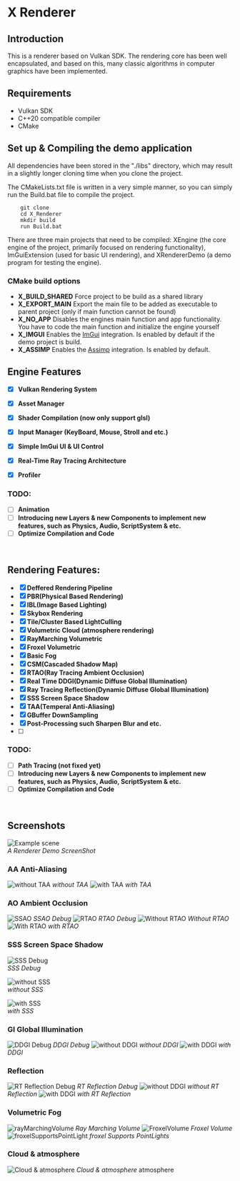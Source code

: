 # X Renderer

## Introduction
This is a renderer based on Vulkan SDK. The rendering core has been well encapsulated, and based on this, many classic algorithms in computer graphics have been implemented.
## Requirements
- Vulkan SDK
- C++20 compatible compiler
- CMake
## Set up & Compiling the demo application
All dependencies have been stored in the "./libs" directory, which may result in a slightly longer cloning time when you clone the project.

The CMakeLists.txt file is written in a very simple manner, so you can simply run the Build.bat file to compile the project.
```
    git clone  
    cd X_Renderer
    mkdir build
    run Build.bat
```
There are three main projects that need to be compiled: XEngine (the core engine of the project, primarily focused on rendering functionality), ImGuiExtension (used for basic UI rendering), and XRendererDemo (a demo program for testing the engine).

### CMake build options
- **X_BUILD_SHARED** Force project to be build as a shared library
- **X_EXPORT_MAIN** Export the main file to be added as executable to parent project (only if main function cannot be found)
- **X_NO_APP** Disables the engines main function and app functionality. You have to code the main function and
initialize the engine yourself
- **X_IMGUI** Enables the [ImGui](https://github.com/ocornut/imgui) integration. Is enabled by default if the demo project is build.
- **X_ASSIMP** Enables the [Assimp](https://github.com/assimp/assimp) integration. Is enabled by default.

## Engine Features
- [x] **Vulkan Rendering System**
- [x] **Asset Manager**
- [x] **Shader Compilation (now only support glsl)**
- [x] **Input Manager (KeyBoard, Mouse, Stroll and etc.)**
- [x] **Simple ImGui UI & UI Control**
- [x] **Real-Time Ray Tracing Architecture**
- [x] **Profiler**


### TODO:
- [ ] **Animation**
- [ ] **Introducing new Layers & new Components to implement new features, such as Physics, Audio, ScriptSystem & etc.**
- [ ] **Optimize Compilation and Code**
<br>

## Rendering Features:
- [x] **Deffered Rendering Pipeline**
- [x] **PBR(Physical Based Rendering)**
- [x] **IBL(Image Based Lighting)**
- [x] **Skybox Rendering**
- [x] **Tile/Cluster Based LightCulling**
- [x] **Volumetric Cloud (atmosphere rendering)**
- [x] **RayMarching Volumetric**
- [x] **Froxel Volumetric**
- [x] **Basic Fog**
- [x] **CSM(Cascaded Shadow Map)**
- [x] **RTAO(Ray Tracing Ambient Occlusion)**
- [x] **Real Time DDGI(Dynamic Diffuse Global Illumination)**
- [x] **Ray Tracing Reflection(Dynamic Diffuse Global Illumination)**
- [x] **SSS Screen Space Shadow**
- [x] **TAA(Temperal Anti-Aliasing)**
- [x] **GBuffer DownSampling**
- [x] **Post-Processing such Sharpen Blur and etc.**
- [ ] 

### TODO:
- [ ] **Path Tracing (not fixed yet)**
- [ ] **Introducing new Layers & new Components to implement new features, such as Physics, Audio, ScriptSystem & etc.**
- [ ] **Optimize Compilation and Code**
<br>

## Screenshots
![Example scene](pic/ScreenShot.png) <br/>
*A Renderer Demo ScreenShot* <br/>
### AA Anti-Aliasing
![without TAA](pic/withoutTAA.png)
*without TAA*
![with TAA](pic/withTAA.png)
*with TAA*

### AO Ambient Occlusion
![SSAO](pic/SSAODebug.png)
*SSAO Debug*
![RTAO](pic/RTAODebug.png)
*RTAO Debug*
![Without RTAO](pic/withoutRTAO.png)
*Without RTAO*
![With RTAO](pic/withRTAO.png)
*with RTAO*

### SSS Screen Space Shadow
![SSS Debug](pic/SSSDebug.png)<br/>
*SSS Debug*

![without SSS](pic/withoutSSS.png)<br/>
*without SSS*

![with SSS](pic/withSSS.png)<br/>
*with SSS*

### GI Global Illumination
![DDGI Debug](pic/ddgi_debug.png)
*DDGI Debug*
![without DDGI](pic/withoutddgi.png)
*without DDGI*
![with DDGI](pic/withddgi.png)
*with DDGI*

### Reflection 
![RT Reflection Debug](pic/reflectionDebug.png)
*RT Reflection Debug*
![without DDGI](pic/withoutReflection.png)
*without RT Reflection*
![with DDGI](pic/withReflection.png)
*with RT Reflection*

### Volumetric Fog 
![rayMarchingVolume](pic/rayMarchingVolume.png)
*Ray Marching Volume*
![FroxelVolume](pic/FroxelVolume.png)
*Froxel Volume*
![froxelSupportsPointLight](pic/froxelSupportsPointLight.png)
*froxel Supports PointLights*

### Cloud & atmosphere 
![Cloud & atmosphere](pic/cloud_atmosphere.png)
*Cloud & atmosphere*
atmosphere
